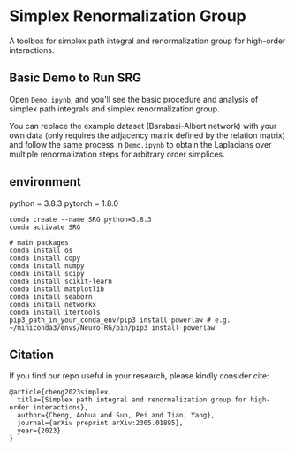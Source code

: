 # Simplex Renormalization Group

A toolbox for simplex path integral and renormalization group for high-order interactions.

## Basic Demo to Run SRG

Open `Demo.ipynb`, and you'll see the basic procedure and analysis of simplex path integrals and simplex renormalization group. 

You can replace the example dataset (Barabasi-Albert network) with your own data (only requires the adjacency matrix defined by the relation matrix) and follow the same process in `Demo.ipynb` to obtain the Laplacians over multiple renormalization steps for arbitrary order simplices. 

## environment

python = 3.8.3
pytorch = 1.8.0

```
conda create --name SRG python=3.8.3
conda activate SRG

# main packages
conda install os
conda install copy
conda install numpy
conda install scipy
conda install scikit-learn
conda install matplotlib
conda install seaborn
conda install networkx
conda install itertools
pip3_path_in_your_conda_env/pip3 install powerlaw # e.g. ~/miniconda3/envs/Neuro-RG/bin/pip3 install powerlaw
```

## Citation
If you find our repo useful in your research, please kindly consider cite:
```
@article{cheng2023simplex,
  title={Simplex path integral and renormalization group for high-order interactions},
  author={Cheng, Aohua and Sun, Pei and Tian, Yang},
  journal={arXiv preprint arXiv:2305.01895},
  year={2023}
}
```
